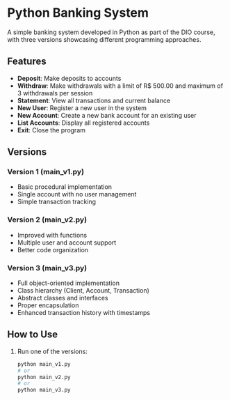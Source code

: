 # Python Banking System

A simple banking system developed in Python as part of the DIO course, with three versions showcasing different programming approaches.

## Features

- **Deposit**: Make deposits to accounts
- **Withdraw**: Make withdrawals with a limit of R$ 500.00 and maximum of 3 withdrawals per session
- **Statement**: View all transactions and current balance
- **New User**: Register a new user in the system
- **New Account**: Create a new bank account for an existing user
- **List Accounts**: Display all registered accounts
- **Exit**: Close the program

## Versions

### Version 1 (main_v1.py)
- Basic procedural implementation
- Single account with no user management
- Simple transaction tracking

### Version 2 (main_v2.py)
- Improved with functions
- Multiple user and account support
- Better code organization

### Version 3 (main_v3.py)
- Full object-oriented implementation
- Class hierarchy (Client, Account, Transaction)
- Abstract classes and interfaces
- Proper encapsulation
- Enhanced transaction history with timestamps

## How to Use

1. Run one of the versions:
   ```bash
   python main_v1.py
   # or
   python main_v2.py
   # or
   python main_v3.py
   ```
